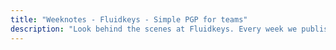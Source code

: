 ```yaml
---
title: "Weeknotes - Fluidkeys - Simple PGP for teams"
description: "Look behind the scenes at Fluidkeys. Every week we publish honest, unpolished weeknotes to tell the world what we're thinking and what we've been up to."
---
```

